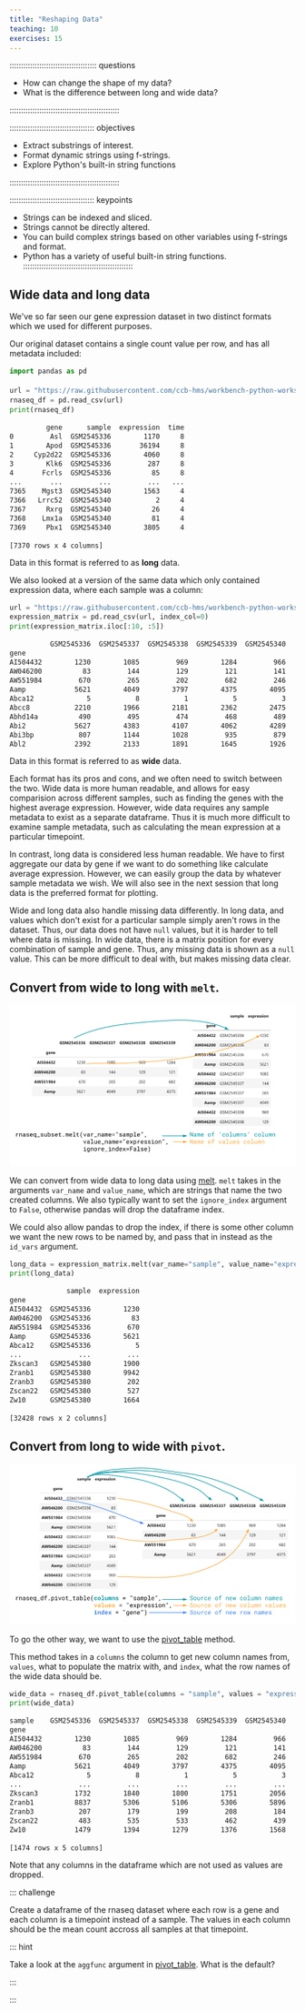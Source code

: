 ```yaml
---
title: "Reshaping Data"
teaching: 10
exercises: 15
---
```


:::::::::::::::::::::::::::::::::::::: questions

- How can change the shape of my data?
- What is the difference between long and wide data?

::::::::::::::::::::::::::::::::::::::::::::::::

::::::::::::::::::::::::::::::::::::: objectives

- Extract substrings of interest.
- Format dynamic strings using f-strings.
- Explore Python's built-in string functions

::::::::::::::::::::::::::::::::::::::::::::::::

::::::::::::::::::::::::::::::::::::: keypoints

- Strings can be indexed and sliced.
- Strings cannot be directly altered.
- You can build complex strings based on other variables using f-strings and format.
- Python has a variety of useful built-in string functions.
::::::::::::::::::::::::::::::::::::::::::::::::

## Wide data and long data

We've so far seen our gene expression dataset in two distinct formats which we used for different purposes. 

Our original dataset contains a single count value per row, and has all metadata included:

```python
import pandas as pd

url = "https://raw.githubusercontent.com/ccb-hms/workbench-python-workshop/main/episodes/data/rnaseq_reduced.csv"
rnaseq_df = pd.read_csv(url)
print(rnaseq_df)
```

```output
         gene      sample  expression  time
0         Asl  GSM2545336        1170     8
1        Apod  GSM2545336       36194     8
2     Cyp2d22  GSM2545336        4060     8
3        Klk6  GSM2545336         287     8
4       Fcrls  GSM2545336          85     8
...       ...         ...         ...   ...
7365    Mgst3  GSM2545340        1563     4
7366   Lrrc52  GSM2545340           2     4
7367     Rxrg  GSM2545340          26     4
7368    Lmx1a  GSM2545340          81     4
7369     Pbx1  GSM2545340        3805     4

[7370 rows x 4 columns]

```

Data in this format is referred to as **long** data. 

We also looked at a version of the same data which only contained expression data, where each sample was a column:

```python
url = "https://raw.githubusercontent.com/ccb-hms/workbench-python-workshop/main/episodes/data/expression_matrix.csv"
expression_matrix = pd.read_csv(url, index_col=0)
print(expression_matrix.iloc[:10, :5])
```

```output
          GSM2545336  GSM2545337  GSM2545338  GSM2545339  GSM2545340
gene                                                                
AI504432        1230        1085         969        1284         966
AW046200          83         144         129         121         141
AW551984         670         265         202         682         246
Aamp            5621        4049        3797        4375        4095
Abca12             5           8           1           5           3
Abcc8           2210        1966        2181        2362        2475
Abhd14a          490         495         474         468         489
Abi2            5627        4383        4107        4062        4289
Abi3bp           807        1144        1028         935         879
Abl2            2392        2133        1891        1645        1926
```

Data in this format is referred to as **wide** data. 

Each format has its pros and cons, and we often need to switch between the two. 
Wide data is more human readable, and allows for easy comparision across different samples, such as finding the genes with the highest average expression. 
However, wide data requires any sample metadata to exist as a separate dataframe. 
Thus it is much more difficult to examine sample metadata, such as calculating the mean expression at a particular timepoint. 

In contrast, long data is considered less human readable. 
We have to first aggregate our data by gene if we want to do something like calculate average expression. 
However, we can easily group the data by whatever sample metadata we wish. 
We will also see in the next session that long data is the preferred format for plotting.

Wide and long data also handle missing data differently. 
In long data, and values which don't exist for a particular sample simply aren't rows in the dataset. 
Thus, our data does not have `null` values, but it is harder to tell where data is missing. 
In wide data, there is a matrix position for every combination of sample and gene. 
Thus, any missing data is shown as a `null` value. 
This can be more difficult to deal with, but makes missing data clear. 

## Convert from wide to long with `melt`.

![Melt goes from wide to long data](fig/home05_melt.png)

We can convert from wide data to long data using [melt](https://pandas.pydata.org/docs/reference/api/pandas.melt.html). 
`melt` takes in the arguments `var_name` and `value_name`, which are strings that name the two created columns. 
We also typically want to set the `ignore_index` argument to `False`, otherwise pandas will drop the dataframe index. 

We could also allow pandas to drop the index, if there is some other column we want the new rows to be named by, and pass that in instead as the `id_vars` argument. 

```python
long_data = expression_matrix.melt(var_name="sample", value_name="expression", ignore_index=False)
print(long_data)
```

```output
              sample  expression
gene                            
AI504432  GSM2545336        1230
AW046200  GSM2545336          83
AW551984  GSM2545336         670
Aamp      GSM2545336        5621
Abca12    GSM2545336           5
...              ...         ...
Zkscan3   GSM2545380        1900
Zranb1    GSM2545380        9942
Zranb3    GSM2545380         202
Zscan22   GSM2545380         527
Zw10      GSM2545380        1664

[32428 rows x 2 columns]
```
 
## Convert from long to wide with `pivot`.

![Pivot_table goes from long to wide](fig/home05_pivot_table.png)

To go the other way, we want to use the [pivot_table](https://pandas.pydata.org/docs/reference/api/pandas.pivot_table.html) method.

This method takes in a `columns` the column to get new column names from, `values`, what to populate the matrix with, and `index`, what the row names of the wide data should be. 

```python
wide_data = rnaseq_df.pivot_table(columns = "sample", values = "expression", index = "gene")
print(wide_data)
```

```output
sample    GSM2545336  GSM2545337  GSM2545338  GSM2545339  GSM2545340
gene                                                                
AI504432        1230        1085         969        1284         966
AW046200          83         144         129         121         141
AW551984         670         265         202         682         246
Aamp            5621        4049        3797        4375        4095
Abca12             5           8           1           5           3
...              ...         ...         ...         ...         ...
Zkscan3         1732        1840        1800        1751        2056
Zranb1          8837        5306        5106        5306        5896
Zranb3           207         179         199         208         184
Zscan22          483         535         533         462         439
Zw10            1479        1394        1279        1376        1568

[1474 rows x 5 columns]
```

Note that any columns in the dataframe which are not used as values are dropped. 

::: challenge

Create a dataframe of the rnaseq dataset where each row is a gene and each column is a timepoint instead of a sample. 
The values in each column should be the mean count accross all samples at that timepoint. 

::: hint

Take a look at the `aggfunc` argument in [pivot_table](https://pandas.pydata.org/docs/reference/api/pandas.pivot_table.html). 
What is the default?

:::

:::
